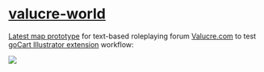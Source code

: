 # [valucre-world](https://valucre-world.firebaseapp.com/)

[Latest map prototype](https://valucre-world.firebaseapp.com/) for text-based roleplaying forum [Valucre.com](https://www.valucre.com/) to test [goCart Illustrator extension](https://github.com/Inventsable/goCart) workflow:

![](https://thumbs.gfycat.com/TiredUnfinishedEuropeanfiresalamander-size_restricted.gif)

